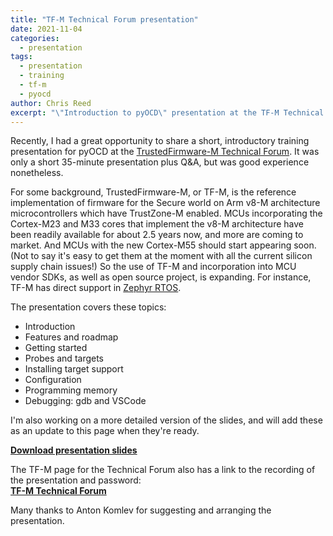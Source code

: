 ```yaml
---
title: "TF-M Technical Forum presentation"
date: 2021-11-04
categories:
  - presentation
tags:
  - presentation
  - training
  - tf-m
  - pyocd
author: Chris Reed
excerpt: "\"Introduction to pyOCD\" presentation at the TF-M Technical Forum."
---
```


Recently, I had a great opportunity to share a short, introductory training presentation for pyOCD at the
[TrustedFirmware-M Technical Forum](https://www.trustedfirmware.org/meetings/tf-m-technical-forum/). It was
only a short 35-minute presentation plus Q&A, but was good experience nonetheless.

For some background, TrustedFirmware-M, or TF-M, is the reference implementation of firmware for the Secure
world on Arm v8-M architecture microcontrollers which have TrustZone-M enabled. MCUs incorporating the
Cortex-M23 and M33 cores that implement the v8-M architecture have been readily available for about 2.5 years
now, and more are coming to market. And MCUs with the new Cortex-M55 should start appearing soon. (Not to say
it's easy to get them at the moment with all the current silicon supply chain issues!) So the use of TF-M and
incorporation into MCU vendor SDKs, as well as open source project, is expanding. For instance, TF-M has
direct support in [Zephyr RTOS](https://zephyrproject.org).

The presentation covers these topics:

- Introduction
- Features and roadmap
- Getting started
- Probes and targets
- Installing target support
- Configuration
- Programming memory
- Debugging: gdb and VSCode

I'm also working on a more detailed version of the slides, and will add these as an update to this page when
they're ready.


**[Download presentation slides](https://www.trustedfirmware.org/docs/tech_forum_20211028_pyocd_intro.pdf)**

The TF-M page for the Technical Forum also has a link to the recording of the presentation and password: \
**[TF-M Technical Forum](https://www.trustedfirmware.org/meetings/tf-m-technical-forum/)**

Many thanks to Anton Komlev for suggesting and arranging the presentation.

